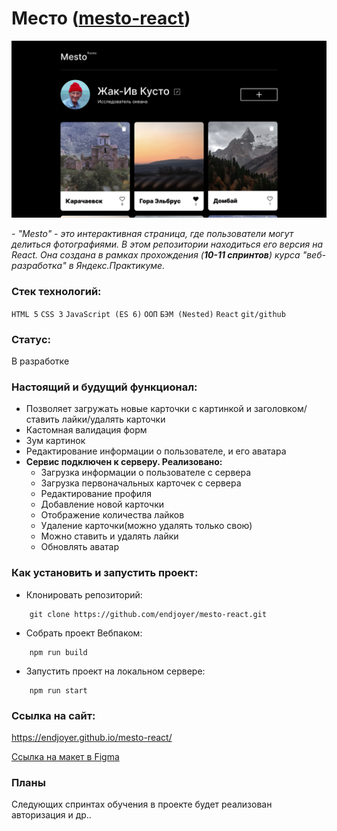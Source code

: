 # Место ([mesto-react](https://endjoyer.github.io/mesto-react/))

![screenshot](./src/images/preview.jpg)

_- "Mesto" - это интерактивная страница, где пользователи могут делиться фотографиями. В этом репозитории находиться его версия на React. Она создана в рамках прохождения (**10-11 спринтов**) курса "веб-разработка" в Яндекс.Практикуме._

### Стек технологий:

`HTML 5`
`CSS 3`
`JavaScript (ES 6)`
`ООП`
`БЭМ (Nested)`
`React`
`git/github`

### Статус:

В разработке

### Настоящий и будущий функционал:

- Позволяет загружать новые карточки с картинкой и заголовком/ставить лайки/удалять карточки
- Кастомная валидация форм
- Зум картинок
- Редактирование информации о пользователе, и его аватара
- **Сервис подключен к серверу. Реализовано:**
  - Загрузка информации о пользователе с сервера
  - Загрузка первоначальных карточек с сервера
  - Редактирование профиля
  - Добавление новой карточки
  - Отображение количества лайков
  - Удаление карточки(можно удалять только свою)
  - Можно ставить и удалять лайки
  - Обновлять аватар

### Как установить и запустить проект:

- Клонировать репозиторий:

```console
    git clone https://github.com/endjoyer/mesto-react.git
```

- Собрать проект Вебпаком:

```console
    npm run build
```

- Запустить проект на локальном сервере:

```console
    npm run start
```

### Ссылка на сайт:

https://endjoyer.github.io/mesto-react/

[Ссылка на макет в Figma](https://www.figma.com/file/3YKkZfiSS1K8s44YUQTLyJ/JavaScript.-Sprint-9?node-id=109%3A2&t=7tlU9OiVAkQQ1eAp-0)

### Планы

Следующих спринтах обучения в проекте будет реализован авторизация и др..
